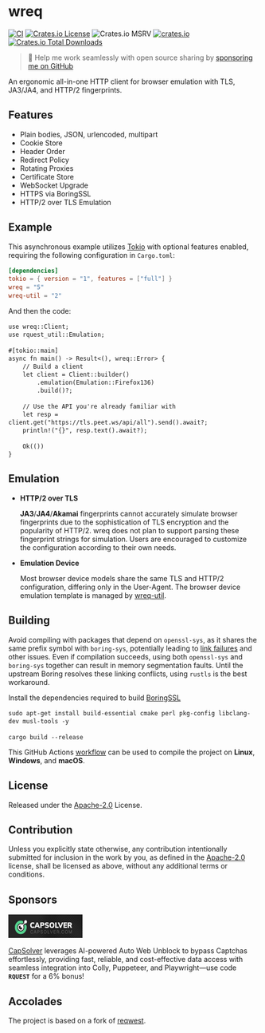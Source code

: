 # wreq

[![CI](https://github.com/0x676e67/wreq/actions/workflows/ci.yml/badge.svg)](https://github.com/0x676e67/wreq/actions/workflows/ci.yml)
[![Crates.io License](https://img.shields.io/crates/l/wreq)](./LICENSE)
![Crates.io MSRV](https://img.shields.io/crates/msrv/wreq?logo=rust)
[![crates.io](https://img.shields.io/crates/v/wreq.svg?logo=rust)](https://crates.io/crates/wreq)
[![Crates.io Total Downloads](https://img.shields.io/crates/d/wreq)](https://crates.io/crates/wreq)

> 🚀 Help me work seamlessly with open source sharing by [sponsoring me on GitHub](https://github.com/0x676e67/0x676e67/blob/main/SPONSOR.md)

An ergonomic all-in-one HTTP client for browser emulation with TLS, JA3/JA4, and HTTP/2 fingerprints.

## Features

- Plain bodies, JSON, urlencoded, multipart
- Cookie Store
- Header Order
- Redirect Policy
- Rotating Proxies
- Certificate Store
- WebSocket Upgrade
- HTTPS via BoringSSL
- HTTP/2 over TLS Emulation

## Example

This asynchronous example utilizes [Tokio](https://tokio.rs) with optional features enabled, requiring the following configuration in `Cargo.toml`:

```toml
[dependencies]
tokio = { version = "1", features = ["full"] }
wreq = "5"
wreq-util = "2"
```

And then the code:

```rust,no_run
use wreq::Client;
use rquest_util::Emulation;

#[tokio::main]
async fn main() -> Result<(), wreq::Error> {
    // Build a client
    let client = Client::builder()
        .emulation(Emulation::Firefox136)
        .build()?;

    // Use the API you're already familiar with
    let resp = client.get("https://tls.peet.ws/api/all").send().await?;
    println!("{}", resp.text().await?);

    Ok(())
}
```

## Emulation

- **HTTP/2 over TLS**

  **JA3**/**JA4**/**Akamai** fingerprints cannot accurately simulate browser fingerprints due to the sophistication of TLS encryption and the popularity of HTTP/2. wreq does not plan to support parsing these fingerprint strings for simulation. Users are encouraged to customize the configuration according to their own needs.

- **Emulation Device**

  Most browser device models share the same TLS and HTTP/2 configuration, differing only in the User-Agent. The browser device emulation template is managed by [wreq-util](https://github.com/0x676e67/wreq-util).

## Building

Avoid compiling with packages that depend on `openssl-sys`, as it shares the same prefix symbol with `boring-sys`, potentially leading to [link failures](https://github.com/cloudflare/boring/issues/197) and other issues. Even if compilation succeeds, using both `openssl-sys` and `boring-sys` together can result in memory segmentation faults. Until the upstream Boring resolves these linking conflicts, using `rustls` is the best workaround.

Install the dependencies required to build [BoringSSL](https://github.com/google/boringssl/blob/master/BUILDING.md#build-prerequisites)

```shell
sudo apt-get install build-essential cmake perl pkg-config libclang-dev musl-tools -y

cargo build --release
```

This GitHub Actions [workflow](.github/compilation-guide/build.yml) can be used to compile the project on **Linux**, **Windows**, and **macOS**.

## License

Released under the [Apache-2.0](./LICENSE) License.

## Contribution

Unless you explicitly state otherwise, any contribution intentionally submitted for inclusion in the work by you, as defined in the [Apache-2.0](./LICENSE) license, shall be licensed as above, without any additional terms or conditions.

## Sponsors

<a href="https://dashboard.capsolver.com/passport/register?inviteCode=y7CtB_a-3X6d" target="_blank"><img src="https://raw.githubusercontent.com/0x676e67/wreq/main/.github/assets/capsolver.jpg" height="47" width="149"></a>

[CapSolver](https://www.capsolver.com/?utm_source=github&utm_medium=banner_repo&utm_campaign=wreq) leverages AI-powered Auto Web Unblock to bypass Captchas effortlessly, providing fast, reliable, and cost-effective data access with seamless integration into Colly, Puppeteer, and Playwright—use code **`RQUEST`** for a 6% bonus!

## Accolades

The project is based on a fork of [reqwest](https://github.com/seanmonstar/reqwest).
